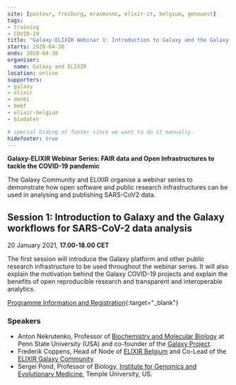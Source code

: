 ```yaml
---
site: [pasteur, freiburg, erasmusmc, elixir-it, belgium, genouest]
tags:
- training
- COVID-19
title: "Galaxy-ELIXIR Webinar 1: Introduction to Galaxy and the Galaxy workflows for SARS-CoV-2 data analysis"
starts: 2020-04-30
ends: 2020-04-30
organiser:
  name: Galaxy and ELIXIR
location: online
supporters:
- galaxy
- elixir
- denbi
- bmbf
- elixir-belgium
- biodaten

# special hiding of footer since we want to do it manually.
hidefooter: true
---
```


**Galaxy-ELIXIR Webinar Series: FAIR data and Open Infrastructures to tackle the COVID-19 pandemic**

The Galaxy Community and ELIXIR organise a webinar series to demonstrate how open software and public research infrastructures can be used in analysing and publishing SARS-CoV2 data.

## Session 1: Introduction to Galaxy and the Galaxy workflows for SARS-CoV-2 data analysis

20 January 2021, **17.00-18.00 CET**

The first session will introduce the Galaxy platform and other public research infrastructure to be used throughout the webinar series. It will also explain the motivation behind the Galaxy COVID-19 projects and explain the benefits of open reproducible research and transparent and interoperable analytics.

[Programme Information and Registration](https://elixir-europe.org/events/webinar-galaxy-elixir-covid19){:target="_blank"}

### Speakers

* Anton Nekrutenko, Professor of [Biochemistry and Molecular Biology](http://bmb.psu.edu/) at Penn State University (USA) and co-founder of the [Galaxy Project](http://psu.edu/).
* Frederik Coppens,  Head of Node of [ELIXIR Belgium](http://www.elixir-belgium.org/) and Co-Lead of the [ELIXIR Galaxy Community](https://elixir-europe.org/communities/galaxy)
* Sergei Pond, Professor of Biology, [Institute for Genomics and Evolutionary Medicine](https://igem.temple.edu/), Temple University, US.

